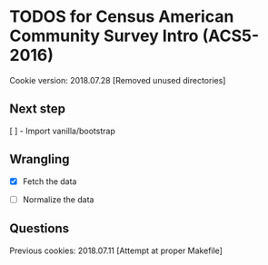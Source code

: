 # TODOS for Census American Community Survey Intro (ACS5-2016)

Cookie version: 2018.07.28 [Removed unused directories]

## Next step

[ ] - Import vanilla/bootstrap


## Wrangling

- [x] Fetch the data
- [ ] Normalize the data


## Questions

Previous cookies: 2018.07.11 [Attempt at proper Makefile]
